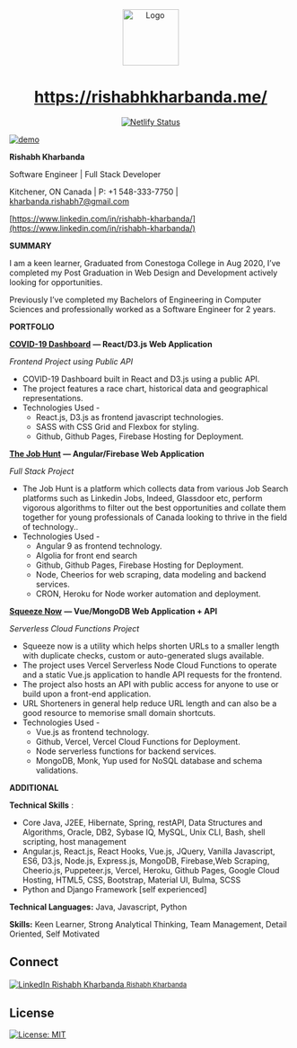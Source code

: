 <div align="center">
  <img alt="Logo" src="https://raw.githubusercontent.com/techie448/techie448/master/src/images/logo.png" width="100" />
</div>
<h1 align="center">
  <a href="https://rishabhkharbanda.me/">https://rishabhkharbanda.me/</a>
</h1>
<p align="center">
  <a href="https://app.netlify.com/sites/rishabhkharbanda/deploys" target="_blank">
    <img src="https://api.netlify.com/api/v1/badges/4c759f20-aa89-44ec-8b11-34fb436f1d4a/deploy-status" alt="Netlify Status" />
  </a>
</p>

[![demo](https://raw.githubusercontent.com/techie448/techie448/master/src/images/demo.png)](https://rishabhkharbanda.me/)

**Rishabh Kharbanda**

Software Engineer | Full Stack Developer

Kitchener, ON Canada | P: +1 548-333-7750 | kharbanda.rishabh7@gmail.com

[https://www.linkedin.com/in/rishabh-kharbanda/](https://www.linkedin.com/in/rishabh-kharbanda/)

**SUMMARY**

I am a keen learner, Graduated from Conestoga College in Aug 2020, I’ve completed my Post Graduation in Web Design and Development actively looking for opportunities.

Previously I’ve completed my Bachelors of Engineering in Computer Sciences and professionally worked as a Software Engineer for 2 years.

**PORTFOLIO**

[**COVID-19 Dashboard**](https://coronavirus-dash.web.app/) **— React/D3.js Web Application**

_Frontend Project using Public API_

- COVID-19 Dashboard built in React and D3.js using a public API.
- The project features a race chart, historical data and geographical representations.
- Technologies Used -
  - React.js, D3.js as frontend javascript technologies.
  - SASS with CSS Grid and Flexbox for styling.
  - Github, Github Pages, Firebase Hosting for Deployment.

[**The Job Hunt**](https://thejobhunt.web.app/) **— Angular/Firebase Web Application**

_Full Stack Project_

- The Job Hunt is a platform which collects data from various Job Search platforms such as Linkedin Jobs, Indeed, Glassdoor etc, perform vigorous algorithms to filter out the best opportunities and collate them together for young professionals of Canada looking to thrive in the field of technology..
- Technologies Used -
  - Angular 9 as frontend technology.
  - Algolia for front end search
  - Github, Github Pages, Firebase Hosting for Deployment.
  - Node, Cheerios for web scraping, data modeling and backend services.
  - CRON, Heroku for Node worker automation and deployment.

[**Squeeze Now**](https://squeeze.now.sh/) **— Vue/MongoDB Web Application + API**

_Serverless Cloud Functions Project_

- Squeeze now is a utility which helps shorten URLs to a smaller length with duplicate checks, custom or auto-generated slugs available.
- The project uses Vercel Serverless Node Cloud Functions to operate and a static Vue.js application to handle API requests for the frontend.
- The project also hosts an API with public access for anyone to use or build upon a front-end application.
- URL Shorteners in general help reduce URL length and can also be a good resource to memorise small domain shortcuts.
- Technologies Used -
  - Vue.js as frontend technology.
  - Github, Vercel, Vercel Cloud Functions for Deployment.
  - Node serverless functions for backend services.
  - MongoDB, Monk, Yup used for NoSQL database and schema validations.

**ADDITIONAL**

**Technical Skills** :

- Core Java, J2EE, Hibernate, Spring, restAPI, Data Structures and Algorithms, Oracle, DB2, Sybase IQ, MySQL, Unix CLI, Bash, shell scripting, host management
- Angular.js, React.js, React Hooks, Vue.js, JQuery, Vanilla Javascript, ES6, D3.js, Node.js, Express.js, MongoDB, Firebase,Web Scraping, Cheerio.js, Puppeteer.js, Vercel, Heroku, Github Pages, Google Cloud Hosting, HTML5, CSS, Bootstrap, Material UI, Bulma, SCSS
- Python and Django Framework [self experienced]

**Technical Languages:** Java, Javascript, Python

**Skills:** Keen Learner, Strong Analytical Thinking, Team Management, Detail Oriented, Self Motivated

## Connect

 <p><a href="https://www.linkedin.com/in/rishabh-kharbanda/"><img alt="LinkedIn Rishabh Kharbanda" align="center" src="https://img.shields.io/badge/LINKEDIN-gray.svg?colorB=0077b5&style=flat" />&nbsp;<small>Rishabh Kharbanda</small></a></p>

## License

[![License: MIT](https://img.shields.io/badge/License-MIT-yellow.svg)](https://raw.githubusercontent.com/techie448/techie448/master/LICENSE)

